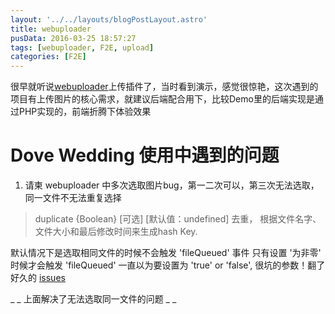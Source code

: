 ```yaml
---
layout: '../../layouts/blogPostLayout.astro'
title: webuploader
pusData: 2016-03-25 18:57:27
tags: [webuploader, F2E, upload]
categories: [F2E]
---
```

很早就听说[webuploader](http://fex.baidu.com/webuploader/)上传插件了，当时看到演示，感觉很惊艳，这次遇到的项目有上传图片的核心需求，就建议后端配合用下，比较Demo里的后端实现是通过PHP实现的，前端折腾下体验效果
<!-- more -->

# Dove Wedding 使用中遇到的问题

1. 请柬 webuploader 中多次选取图片bug，第一二次可以，第三次无法选取，同一文件不无法重复选择

  > duplicate {Boolean} [可选] [默认值：undefined] 去重， 根据文件名字、文件大小和最后修改时间来生成hash Key.

  默认情况下是选取相同文件的时候不会触发 'fileQueued' 事件 只有设置 '为非零' 时候才会触发 'fileQueued' 一直以为要设置为 'true' or 'false', 很坑的参数！翻了好久的 [issues](https://github.com/fex-team/webuploader/issues/71)

  _
_
 上面解决了无法选取同一文件的问题 _
_
